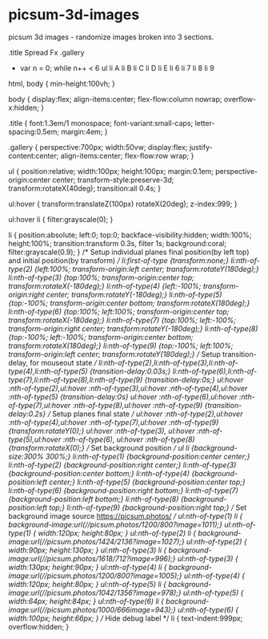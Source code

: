 # picsum-3d-images
picsum 3d images - randomize images broken into 3 sections.

<!-- html pug -->
.title Spread Fx
.gallery
  - var n = 0;
  while n++ < 6
    ul
      li A
      li B
      li C
      li D
      li E
      li 6
      li 7
      li 8
      li 9
 
 <!-- css: -->
html, body {
  min-height:100vh;
}

body {
  display:flex; 
  align-items:center; 
  flex-flow:column nowrap;
  overflow-x:hidden;
}

.title {
  font:1.3em/1 monospace;
  font-variant:small-caps;
  letter-spacing:0.5em;
  margin:4em;
}

.gallery {
  perspective:700px;
  width:50vw;
  display:flex; justify-content:center; align-items:center; flex-flow:row wrap;
}

ul {
  position:relative;
  width:100px; height:100px;
  margin:0.1em;
  perspective-origin:center center;
  transform-style:preserve-3d;
  transform:rotateX(40deg);
  transition:all 0.4s;
}

ul:hover {
  transform:translateZ(100px) rotateX(20deg); z-index:999;
}

ul:hover li {
  filter:grayscale(0);
}

li {
  position:absolute; left:0; top:0;
  backface-visibility:hidden;
  width:100%; height:100%;
  transition:transform 0.3s, filter 1s;
  background:coral;
  filter:grayscale(0.9);
}
/*
Setup individual planes final position(by left top) and initial position(by transform)
*/
li:first-of-type {transform:none;}
li:nth-of-type(2) {left:100%; transform-origin:left center; transform:rotateY(180deg);}
li:nth-of-type(3) {top:100%; transform-origin:center top; transform:rotateX(-180deg);}
li:nth-of-type(4) {left:-100%; transform-origin:right center; transform:rotateY(-180deg);}
li:nth-of-type(5) {top:-100%; transform-origin:center bottom; transform:rotateX(180deg);}
li:nth-of-type(6) {top:100%; left:100%; transform-origin:center top; transform:rotateX(-180deg);}
li:nth-of-type(7) {top:100%; left:-100%; transform-origin:right center; transform:rotateY(-180deg);}
li:nth-of-type(8) {top:-100%; left:-100%; transform-origin:center bottom; transform:rotateX(180deg);}
li:nth-of-type(9) {top:-100%; left:100%; transform-origin:left center; transform:rotateY(180deg);}
/*
Setup transition-delay, for mouseout state 
*/
li:nth-of-type(2),li:nth-of-type(3),li:nth-of-type(4),li:nth-of-type(5) {transition-delay:0.03s;}
li:nth-of-type(6),li:nth-of-type(7),li:nth-of-type(8),li:nth-of-type(9) {transition-delay:0s;}
ul:hover :nth-of-type(2),ul:hover :nth-of-type(3),ul:hover :nth-of-type(4),ul:hover :nth-of-type(5) {transition-delay:0s}
ul:hover :nth-of-type(6),ul:hover :nth-of-type(7),ul:hover :nth-of-type(8),ul:hover :nth-of-type(9) {transition-delay:0.2s}
/*
Setup planes final state
*/
ul:hover :nth-of-type(2),ul:hover :nth-of-type(4),ul:hover :nth-of-type(7),ul:hover :nth-of-type(9) {transform:rotateY(0);}
ul:hover :nth-of-type(3), ul:hover :nth-of-type(5),ul:hover :nth-of-type(6), ul:hover :nth-of-type(8) {transform:rotateX(0);}
/* 
Set background position
*/
ul li {background-size:300% 300%;}
li:nth-of-type(1) {background-position:center center;}
li:nth-of-type(2) {background-position:right center;}
li:nth-of-type(3) {background-position:center bottom;}
li:nth-of-type(4) {background-position:left center;}
li:nth-of-type(5) {background-position:center top;}
li:nth-of-type(6) {background-position:right bottom;}
li:nth-of-type(7) {background-position:left bottom;}
li:nth-of-type(8) {background-position:left top;}
li:nth-of-type(9) {background-position:right top;}
/*
Set background image source
https://picsum.photos/
*/
ul:nth-of-type(1) li { background-image:url(//picsum.photos/1200/800?image=1011);}
ul:nth-of-type(1) { width:120px; height:80px; }
ul:nth-of-type(2) li { background-image:url(//picsum.photos/1424/2136?image=1027);}
ul:nth-of-type(2) { width:90px; height:130px; }
ul:nth-of-type(3) li { background-image:url(//picsum.photos/1618/712?image=996);}
ul:nth-of-type(3) { width:130px; height:90px; }
ul:nth-of-type(4) li { background-image:url(//picsum.photos/1200/800?image=1005);}
ul:nth-of-type(4) { width:120px; height:80px; }
ul:nth-of-type(5) li { background-image:url(//picsum.photos/1042/1356?image=978);}
ul:nth-of-type(5) { width:64px; height:84px; }
ul:nth-of-type(6) li { background-image:url(//picsum.photos/1000/666image=943);}
ul:nth-of-type(6) { width:100px; height:66px; }
/* 
Hide debug label 
*/
li { text-indent:999px; overflow:hidden; }
 
 
